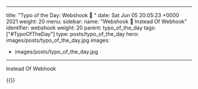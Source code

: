 
---
title: "Typo of the Day: Webshook 🤯 "
date: Sat Jun 05 20:05:23 +0000 2021
weight: 20
menu:
  sidebar:
    name: "Webshook 🤯 Instead Of Webhook"
    identifier: webshook
    weight: 20
    parent: typo_of_the_day
tags: ["#TypoOfTheDay"]
type: posts/typo_of_the_day
hero: images/posts/typo_of_the_day.jpg
images:
- images/posts/typo_of_the_day.jpg
---

Instead Of Webhook

{{<x user="mariatta" id="1401268935614291975">}}

